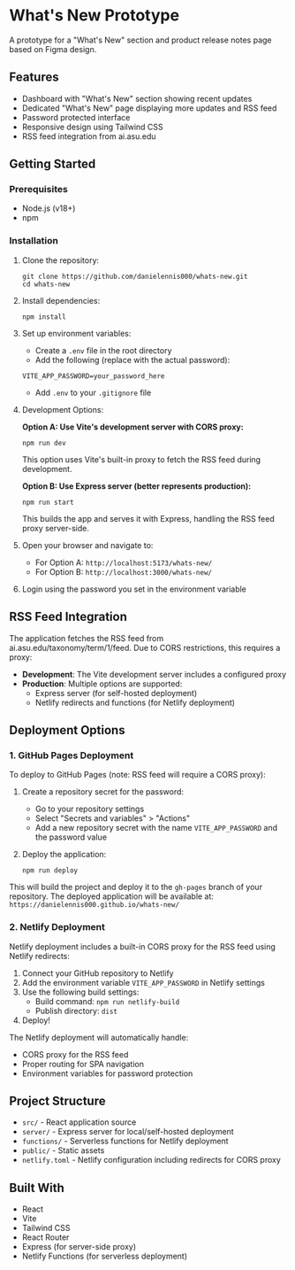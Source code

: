 # What's New Prototype

A prototype for a "What's New" section and product release notes page based on Figma design.

## Features

- Dashboard with "What's New" section showing recent updates
- Dedicated "What's New" page displaying more updates and RSS feed
- Password protected interface
- Responsive design using Tailwind CSS
- RSS feed integration from ai.asu.edu

## Getting Started

### Prerequisites

- Node.js (v18+)
- npm

### Installation

1. Clone the repository:
   ```
   git clone https://github.com/danielennis000/whats-new.git
   cd whats-new
   ```

2. Install dependencies:
   ```
   npm install
   ```

3. Set up environment variables:
   - Create a `.env` file in the root directory
   - Add the following (replace with the actual password):
   ```
   VITE_APP_PASSWORD=your_password_here
   ```
   - Add `.env` to your `.gitignore` file

4. Development Options:

   **Option A: Use Vite's development server with CORS proxy:**
   ```
   npm run dev
   ```
   This option uses Vite's built-in proxy to fetch the RSS feed during development.
   
   **Option B: Use Express server (better represents production):**
   ```
   npm run start
   ```
   This builds the app and serves it with Express, handling the RSS feed proxy server-side.

5. Open your browser and navigate to:
   - For Option A: `http://localhost:5173/whats-new/`
   - For Option B: `http://localhost:3000/whats-new/`

6. Login using the password you set in the environment variable

## RSS Feed Integration

The application fetches the RSS feed from ai.asu.edu/taxonomy/term/1/feed. Due to CORS restrictions, this requires a proxy:

- **Development**: The Vite development server includes a configured proxy
- **Production**: Multiple options are supported:
  - Express server (for self-hosted deployment)
  - Netlify redirects and functions (for Netlify deployment)

## Deployment Options

### 1. GitHub Pages Deployment

To deploy to GitHub Pages (note: RSS feed will require a CORS proxy):

1. Create a repository secret for the password:
   - Go to your repository settings
   - Select "Secrets and variables" > "Actions"
   - Add a new repository secret with the name `VITE_APP_PASSWORD` and the password value

2. Deploy the application:
   ```
   npm run deploy
   ```

This will build the project and deploy it to the `gh-pages` branch of your repository.
The deployed application will be available at: `https://danielennis000.github.io/whats-new/`

### 2. Netlify Deployment

Netlify deployment includes a built-in CORS proxy for the RSS feed using Netlify redirects:

1. Connect your GitHub repository to Netlify
2. Add the environment variable `VITE_APP_PASSWORD` in Netlify settings
3. Use the following build settings:
   - Build command: `npm run netlify-build`
   - Publish directory: `dist`
4. Deploy!

The Netlify deployment will automatically handle:
- CORS proxy for the RSS feed
- Proper routing for SPA navigation
- Environment variables for password protection

## Project Structure

- `src/` - React application source
- `server/` - Express server for local/self-hosted deployment
- `functions/` - Serverless functions for Netlify deployment
- `public/` - Static assets
- `netlify.toml` - Netlify configuration including redirects for CORS proxy

## Built With

- React
- Vite
- Tailwind CSS
- React Router
- Express (for server-side proxy)
- Netlify Functions (for serverless deployment)